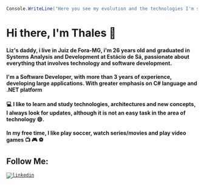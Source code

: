 ```c#
Console.WriteLine("Here you see my evolution and the technologies I'm studying");
```

# Hi there, I'm Thales 👋

#### Liz's daddy, i live in Juiz de Fora-MG, i'm 26 years old and graduated in Systems Analysis and Development at Estácio de Sá, passionate about everything that involves technology and software development.

#### I'm a Software Developer, with more than 3 years of experience, developing large applications. With greater emphasis on C# language and .NET platform 

#### :computer: I like to learn and study technologies, architectures and new concepts, I always look for updates, although it is not an easy task in the area of ​​technology :smile:. 

#### In my free time, I like play soccer, watch series/movies and play video games :tv: :video_game: :soccer:	

## Follow Me: 
<code>[![linkedin](https://user-images.githubusercontent.com/36715075/87363855-70435700-c548-11ea-8dd5-dc7f879318cb.png)](https://www.linkedin.com/in/thales-lima-918245191/)</code>

<!--
**Th-Lima/Th-Lima** is a ✨ _special_ ✨ repository because its `README.md` (this file) appears on your GitHub profile.
